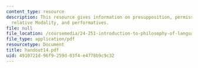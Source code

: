 ```yaml
---
content_type: resource
description: This resource gives information on presupposition, permissibility,  vagueness,
  relative Modality, and performatives.
file: null
file_location: /coursemedia/24-251-introduction-to-philosophy-of-language-spring-2005/4910721d96f9259d03f4e4778b9c9c32_handout14.pdf
file_type: application/pdf
resourcetype: Document
title: handout14.pdf
uid: 4910721d-96f9-259d-03f4-e4778b9c9c32
---
```

